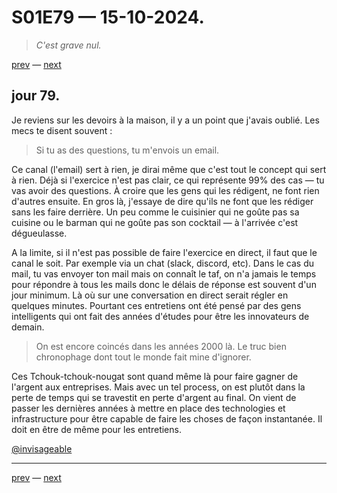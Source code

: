 # S01E79 — 15-10-2024.

> *C'est grave nul.*

[prev](S01E78-14-10-2024.md) — [next](S01E01-29-07-2024.md)   

## jour 79.

Je reviens sur les devoirs à la maison, il y a un point que j'avais oublié. Les mecs te disent souvent :    

> Si tu as des questions, tu m'envois un email.   

Ce canal (l'email) sert à rien, je dirai même que c'est tout le concept qui sert à rien. Déjà si l'exercice n'est pas clair, ce qui représente 99% des cas — tu vas avoir des questions. À croire que les gens qui les rédigent, ne font rien d'autres ensuite. En gros là, j'essaye de dire qu'ils ne font que les rédiger sans les faire derrière. Un peu comme le cuisinier qui ne goûte pas sa cuisine ou le barman qui ne goûte pas son cocktail — à l'arrivée c'est dégueulasse.    

A la limite, si il n'est pas possible de faire l'exercice en direct, il faut que le canal le soit. Par exemple via un chat (slack, discord, etc). Dans le cas du mail, tu vas envoyer ton mail mais on connaît le taf, on n'a jamais le temps pour répondre à tous les mails donc le délais de réponse est souvent d'un jour minimum. Là où sur une conversation en direct serait régler en quelques minutes. Pourtant ces entretiens ont été pensé par des gens intelligents qui ont fait des années d'études pour être les innovateurs de demain.     

> On est encore coincés dans les années 2000 là. Le truc bien chronophage dont tout le monde fait mine d'ignorer.   

Ces Tchouk-tchouk-nougat sont quand même là pour faire gagner de l'argent aux entreprises. Mais avec un tel process, on est plutôt dans la perte de temps qui se travestit en perte d'argent au final. On vient de passer les dernières années à mettre en place des technologies et infrastructure pour être capable de faire les choses de façon instantanée. Il doit en être de même pour les entretiens.    

[@invisageable](https://twitter.com/invisageable)   

---

[prev](S01E78-14-10-2024.md) — [next](S01E01-29-07-2024.md)   
